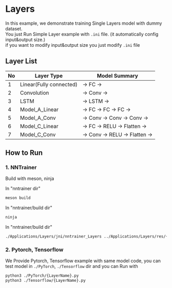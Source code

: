 # Layers

In this example, we demonstrate training Single Layers model with dummy dataset.  
You just Run Simple Layer example with ```.ini``` file.  (it automatically config input&output size.)  
if you want to modify input&output size you just modify ```.ini``` file


## Layer List

| No  | Layer Type              | Model Summary                 |
| --- | ----------------------- | ----------------------------- |
| 1   | Linear(Fully connected) | -> FC ->                      |
| 2   | Convolution             | -> Conv ->                    |
| 3   | LSTM                    | -> LSTM ->                    |
| 4   | Model_A_Linear          | -> FC -> FC -> FC ->          |
| 5   | Model_A_Conv            | -> Conv -> Conv -> Conv ->    |
| 6   | Model_C_Linear          | -> FC -> RELU -> Flatten ->   |
| 7   | Model_C_Conv            | -> Conv -> RELU -> Flatten -> |

## How to Run

### 1. NNTrainer
Build with meson, ninja

In "nntrainer dir"
```.bash
meson build
```

In "nntrainer/build dir"
```.bash
ninja
```

In "nntrainer/build dir"
```.bash
./Applications/Layers/jni/nntrainer_Layers ../Applications/Layers/res/{ini file}
```

### 2. Pytorch, Tensorflow

We Provide Pytorch, Tensorflow example with same model code, you can test model in ```./PyTorch```, ```./Tensorflow``` dir and you can Run with 
```.bash
python3 ./PyTorch/{LayerName}.py
python3 ./Tensorflow/{LayerName}.py
```

